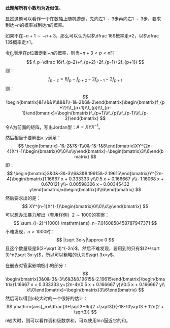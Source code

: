 **此题解所有小数均为近似值。**

显然这题可以看作一个在数轴上随机游走，先向左$1\sim 3$步再向右$1\sim 3$步，要求到达$-n$的概率减到达$n$的概率。

如果不在$-n+1\sim -n+3$，那么可以认为以$\dfrac 16$概率走$\pm 2$，以$\dfrac 13$概率走$\pm 1$。

令$f_p$表示在$p$位置走到$-n$的概率，则当$-n+3<p<n$时：
$$
f_p=\dfrac 16(f_{p-2}+f_{p+2}+2f_{p-1}+2f_{p+1})
$$
则：
$$
f_{p-2}=6f_p-f_{p+2}-2f_{p-1}-2f_{p+1}
$$
则：
$$
\begin{bmatrix}&1\\&&1\\&&&1\\-1&-2&6&-2\end{bmatrix}\begin{bmatrix}f_{p+2}\\f_{p+1}\\f_{p}\\f_{p-1}\end{bmatrix}=\begin{bmatrix}f_{p+1}\\f_{p}\\f_{p-1}\\f_{p-2}\end{bmatrix}
$$
令$A$为前面的矩阵，写出Jordan型：$A=XYX^{-1}$。

然后相当于要解出$x,y$满足：
$$
\begin{bmatrix}-1&-2&7&-1\\0&-1&-1&8\end{bmatrix}XY^{2n-4}X^{-1}\begin{bmatrix}0\\0\\x\\y\end{bmatrix}=\begin{bmatrix}3\\6\end{bmatrix}
$$
即：
$$
\begin{bmatrix}3&0&-3&-3\\6&3&8.19615&-2.19615\end{bmatrix}Y^{2n-4}\begin{bmatrix}1.16667 x + 0.333333 y\\0.5 x + 0.166667 y\\- 
 1.16068 x + 0.670121 y\\- 0.00598306 x - 0.00345432 y\end{bmatrix}=\begin{bmatrix}3\\6\end{bmatrix}
$$
然后要求出的是：
$$
XY^{n-1}X^{-1}\begin{bmatrix}0\\0\\x\\y\end{bmatrix}
$$
可以想办法暴力解出（套用样例）$2\sim 1000$的答案：
$$
\sum_{i=2}^{1000} \mathrm{ans}_n=7.0160858458787947371
$$
不难发现，$n>1000$时：
$$
|\sqrt 3x-y|\approx 0
$$
且这个数量级是$(2+\sqrt 3)^{-2n}$，然后不难发现，要用到的只有$(2+\sqrt 3)^n(\sqrt 3x-y)$，所以可以粗略的认为$\sqrt 3x=y$。

在删去对答案影响极小的部分：
$$
\begin{bmatrix}3&0&-3&-3\\6&3&8.19615&-2.19615\end{bmatrix}\begin{bmatrix}1.16667 x + 0.333333 y+(2n-4)(0.5 x + 0.166667 y)\\0.5 x + 0.166667 y\\ k\\0\end{bmatrix}=\begin{bmatrix}3\\6\end{bmatrix}
$$
然后可以得到$n$较大时的一个很好的估计：
$$
\mathrm{ans}_n=\dfrac{3+\sqrt3+6n(2 +\sqrt3)}{-18-10\sqrt3 + 12n(2 + \sqrt3)}
$$
$n$较大时，则可以看作调和级数求和，可以使用$\ln n$逼近它的和。